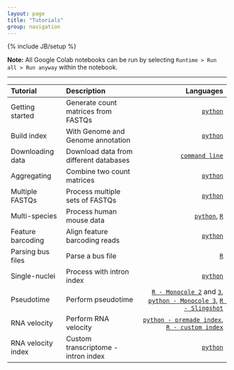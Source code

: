 ```yaml
---
layout: page
title: "Tutorials"
group: navigation
---
```


{% include JB/setup %}

**Note:** All Google Colab notebooks can be run by selecting `Runtime > Run all > Run anyway` within the notebook.

---

| Tutorial | Description | Languages|
|:-----|:------------|---------:|
|Getting started | Generate count matrices from FASTQs | [`python`](https://colab.research.google.com/github/pachterlab/kallistobustools/blob/master/notebooks/kb_standard.ipynb)  |
| Build index | With Genome and Genome annotation | [`python`](https://colab.research.google.com/github/pachterlab/kallistobustools/blob/master/notebooks/kb_transcriptome_index.ipynb) |
| Downloading data | Download data from different databases | [`command line`](https://colab.research.google.com/github/pachterlab/kallistobustools/blob/master/notebooks/data_download.ipynb)|
| Aggregating | Combine two count matrices | [`python`](https://colab.research.google.com/github/pachterlab/kallistobustools/blob/master/notebooks/kb_aggregating_count_matrices.ipynb)|
| Multiple FASTQs | Process multiple sets of FASTQs | [`python`](https://colab.research.google.com/github/pachterlab/kallistobustools/blob/master/notebooks/kb_multiple_files.ipynb) |
| Multi-species | Process human mouse data | [`python`](https://colab.research.google.com/github/pachterlab/kallistobustools/blob/master/notebooks/kb_species_mixing.ipynb), [`R`](https://bustools.github.io/BUS_notebooks_R/10xv2.html)|
| Feature barcoding | Align feature barcoding reads | [`python`](https://colab.research.google.com/github/pachterlab/kallistobustools/blob/master/notebooks/kb_kite.ipynb)|
| Parsing bus files | Parse a bus file | [`R`](https://bustools.github.io/BUS_notebooks_R/10xv3.html) |
| Single-nuclei | Process with intron index | [`python`](https://colab.research.google.com/github/pachterlab/kallistobustools/blob/master/notebooks/kb_single_nucleus.ipynb)|
| Pseudotime | Perform pseudotime | [`R - Monocole 2`](https://bustools.github.io/BUS_notebooks_R/monocle2.html) and [`3`](https://bustools.github.io/BUS_notebooks_R/monocle3.html), [`python - Monocole 3`](https://colab.research.google.com/github/pachterlab/kallistobustools/blob/master/notebooks/kb_monocle.ipynb), [`R - Slingshot`](https://bustools.github.io/BUS_notebooks_R/slingshot.html)|
| RNA velocity | Perform RNA velocity | [`python - premade index`](https://colab.research.google.com/github/pachterlab/kallistobustools/blob/master/notebooks/kb_velocity.ipynb), [`R - custom index`](https://bustools.github.io/BUS_notebooks_R/velocity.html)|
| RNA velocity index | Custom transcriptome - intron index | [`python`](https://colab.research.google.com/github/pachterlab/kallistobustools/blob/master/notebooks/kb_velocity_index.ipynb)|
